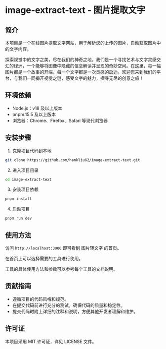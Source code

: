 # image-extract-text - 图片提取文字

## 简介

本项目是一个在线图片提取文字网站，用于解析您的上传的图片，自动获取图片中的文字内容。

探索视觉中的文字之美，尽在我们的神奇之地。我们是一个寻找艺术与文字灵感交汇的绿洲，一个能够将图像中隐藏的信息解读并呈现的奇妙空间。在这里，每一幅图片都是一个故事的开端，每一个文字都是一次灵感的启迪。欢迎您来到我们的平台，与我们一同揭开视觉之谜，感受文字的魅力，探寻无尽的创意之旅！

## 环境依赖

- Node.js：v18 及以上版本
- pnpm.15.5 及以上版本
- 浏览器：Chrome、Firefox、Safari 等现代浏览器

## 安装步骤

1. 克隆项目代码到本地

```bash
git clone https://github.com/hankliu62/image-extract-text.git
```

2. 进入项目目录

```bash
cd image-extract-text
```

3. 安装项目依赖

```bash
pnpm install
```

4. 启动项目

```bash
pnpm run dev
```

## 使用方法

访问 `http://localhost:3000` 即可看到 图片转文字 的首页。

在首页上可以选择需要的工具进行使用。

工具的具体使用方法和参数可以参考每个工具的文档说明。

## 贡献指南

- 遵循项目的代码风格和规范。
- 在提交代码前进行充分的测试，确保代码的质量和稳定性。
- 提交代码时附上详细的注释和说明，方便其他开发者理解和维护。

## 许可证

本项目采用 MIT 许可证，详见 LICENSE 文件。
